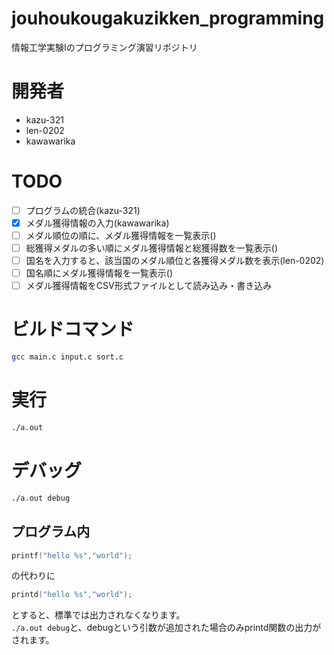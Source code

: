 # jouhoukougakuzikken_programming
情報工学実験Iのプログラミング演習リポジトリ

# 開発者
- kazu-321
- len-0202
- kawawarika

# TODO
- [ ] プログラムの統合(kazu-321)
- [x] メダル獲得情報の入力(kawawarika)
- [ ] メダル順位の順に、メダル獲得情報を一覧表示()
- [ ] 総獲得メダルの多い順にメダル獲得情報と総獲得数を一覧表示()
- [ ] 国名を入力すると、該当国のメダル順位と各獲得メダル数を表示(len-0202)
- [ ] 国名順にメダル獲得情報を一覧表示()
- [ ] メダル獲得情報をCSV形式ファイルとして読み込み・書き込み

# ビルドコマンド
```bash
gcc main.c input.c sort.c
```

# 実行
```bash
./a.out
```

# デバッグ
```bash
./a.out debug
```

## プログラム内
```c
printf("hello %s","world");
```
の代わりに
```c
printd("hello %s","world");
```
とすると、標準では出力されなくなります。  
`./a.out debug`と、debugという引数が追加された場合のみprintd関数の出力がされます。